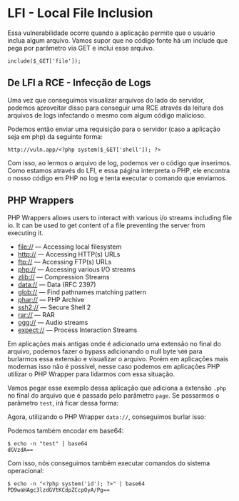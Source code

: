 # LFI - Local File Inclusion

Essa vulnerabilidade ocorre quando a aplicação permite que o usuário inclua algum arquivo. Vamos supor que no código fonte há um include que pega por parâmetro via GET e inclui esse arquivo.

```
include($_GET['file']);
```

## De LFI a RCE - Infecção de Logs

Uma vez que conseguimos visualizar arquivos do lado do servidor, podemos aproveitar disso para conseguir uma RCE através da leitura dos arquivos de logs infectando o mesmo com algum código malicioso.

Podemos então enviar uma requisição para o servidor (caso a aplicação seja em php) da seguinte forma:

```
http://vuln.app/<?php system($_GET['shell']); ?>
```

Com isso, ao lermos o arquivo de log, podemos ver o código que inserimos. Como estamos através do LFI, e essa página interpreta o PHP, ele encontra o nosso código em PHP no log e tenta executar o comando que enviamos.

## PHP Wrappers

PHP Wrappers allows users to interact with various i/o streams including file io. It can be used to get content of a file preventing the server from executing it.

- [file://](https://www.php.net/manual/en/wrappers.file.php) — Accessing local filesystem
- [http://](https://www.php.net/manual/en/wrappers.http.php) — Accessing HTTP(s) URLs
- [ftp://](https://www.php.net/manual/en/wrappers.ftp.php) — Accessing FTP(s) URLs
- [php://](https://www.php.net/manual/en/wrappers.php.php) — Accessing various I/O streams
- [zlib://](https://www.php.net/manual/en/wrappers.compression.php) — Compression Streams
- [data://](https://www.php.net/manual/en/wrappers.data.php) — Data (RFC 2397)
- [glob://](https://www.php.net/manual/en/wrappers.glob.php) — Find pathnames matching pattern
- [phar://](https://www.php.net/manual/en/wrappers.phar.php) — PHP Archive
- [ssh2://](https://www.php.net/manual/en/wrappers.ssh2.php) — Secure Shell 2
- [rar://](https://www.php.net/manual/en/wrappers.rar.php) — RAR
- [ogg://](https://www.php.net/manual/en/wrappers.audio.php) — Audio streams
- [expect://](https://www.php.net/manual/en/wrappers.expect.php) — Process Interaction Streams

Em aplicações mais antigas onde é adicionado uma extensão no final do arquivo, podemos fazer o bypass adicionando o null byte `%00` para burlarmos essa extensão e visualizar o arquivo. Porém em aplicações mais modernas isso não é possível, nesse caso podemos em aplicações PHP utilizar o PHP Wrapper para lidarmos com essa situação. 

Vamos pegar esse exemplo dessa aplicação que adiciona a extensão `.php` no final do arquivo que é passado pelo parâmetro `page`. Se passarmos o parâmetro `test`, irá ficar dessa forma:

Agora, utilizando o PHP Wrapper `data://`, conseguimos burlar isso:


Podemos também encodar em base64:

```
$ echo -n "test" | base64 
dGVzdA==
```

Com isso, nós conseguimos também executar comandos do sistema operacional:


```
$ echo -n "<?php system('id'); ?>" | base64
PD9waHAgc3lzdGVtKCdpZCcpOyA/Pg==
```